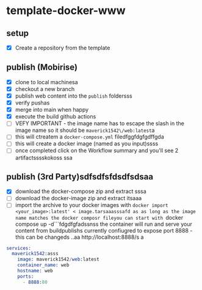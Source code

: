 # template-docker-www

## setup
- [X] Create a repository from the template

## publish (Mobirise)
- [X] clone to local machinesa
- [X] checkout a new branch
- [X] publish web content into the ```publish``` foldersss
- [x] verify pushas
- [X] merge into main when happy
- [X] execute the build github actions
- [ ]   VEFY IMPORTANT - the image name has to escape the slash in the image name so it should be ```maverick1542\/web:latest```a
- [ ] this will ctreatem a ```docker-compose.yml``` filedfggfdgfgdffgda
- [ ] this will create a docker image (named as you input)ssss
- [ ] once completed click on the Workflow summary and you'll see 2 artifactsssskokoss
ssa
## publish (3rd Party)sdfsdfsfdsdfsdsaa
- [X] download the docker-compose zip and extract sssa
- [ ] download the docker-image zip and extract itsaaa
- [ ] import the archive to your docker images with ```docker import <your_image>:latest' < image.tarsaaasssafd
as
as long as the image name matches the docker composr fileyou can start with ```docker compose up -d```fdgdfgfadssnss
the container will run and serve your content from buildpublishs
currently confiugred to expose port 8888 - this can be changeds
..aa
http://localhost:8888/s
a
```s
services:
  maverick1542:asss
    image: maverick1542/web:latest
    container_name: web
    hostname: web
    ports:
      - 8888:80
```
